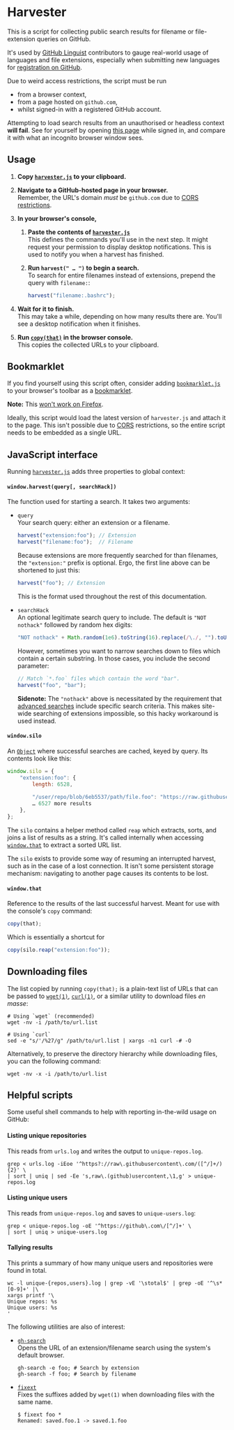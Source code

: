 Harvester
=========

This is a script for collecting public search results for filename or file-extension queries on GitHub.

It's used by [GitHub Linguist](https://github.com/github/linguist) contributors to gauge real-world usage of languages and file extensions, especially when submitting new languages for [registration on GitHub](https://github.com/github/linguist/blob/master/CONTRIBUTING.md).

Due to weird access restrictions, the script must be run

* from a browser context,
* from a page hosted on `github.com`,
* whilst signed-in with a registered GitHub account.

Attempting to load search results from an unauthorised or headless context **will fail**.
See for yourself by opening [this page](https://github.com/search?q=extension%3Ajs+NOT+nothack&type=Code) while signed in, and compare it with what an incognito browser window sees.


Usage
-----

1. **Copy [`harvester.js`][] to your clipboard.**

2. **Navigate to a GitHub-hosted page in your browser.**  
Remember, the URL's domain *must* be `github.com` due to [CORS restrictions][CORS].

3. **In your browser's console,**

	1. **Paste the contents of [`harvester.js`][]**  
	This defines the commands you'll use in the next step.
	It might request your permission to display desktop notifications.
	This is used to notify you when a harvest has finished.
	
	2. **Run `harvest(" … ")` to begin a search.**  
	To search for entire filenames instead of extensions, prepend the query with `filename:`:
		~~~js
		harvest("filename:.bashrc");
		~~~

4. **Wait for it to finish.**  
This may take a while, depending on how many results there are.
You'll see a desktop notification when it finishes.

5. **Run [`copy(that)`][that] in the browser console.**  
This copies the collected URLs to your clipboard.


Bookmarklet
-----------

If you find yourself using this script often, consider adding [`bookmarklet.js`][] to your browser's toolbar as a [bookmarklet](https://en.wikipedia.org/wiki/Bookmarklet).

**Note:** This [won't work on Firefox](https://blog.github.com/2013-04-19-content-security-policy/#bookmarklets).

Ideally, this script would load the latest version of `harvester.js` and attach it to the page.
This isn't possible due to [CORS][] restrictions, so the entire script needs to be embedded as a single URL.


JavaScript interface
--------------------
Running [`harvester.js`][] adds three properties to global context:


#### `window.harvest(query[, searchHack])`
The function used for starting a search. It takes two arguments:

*	`query`  
	Your search query: either an extension or a filename.

	~~~js
	harvest("extension:foo"); // Extension
	harvest("filename:foo");  // Filename
	~~~

	Because extensions are more frequently searched for than filenames,
	the `"extension:"` prefix is optional. Ergo, the first line above
	can be shortened to just this:

	~~~js
	harvest("foo"); // Extension
	~~~
	
	This is the format used throughout the rest of this documentation.

*	`searchHack`  
	An optional legitimate search query to include.
	The default is `"NOT nothack"` followed by random hex digits:

	~~~js
	"NOT nothack" + Math.random(1e6).toString(16).replace(/\./, "").toUpperCase();
	~~~
	
	However, sometimes you want to narrow searches down to files which contain a
	certain substring. In those cases, you include the second parameter:
	
	~~~js
	// Match `*.foo` files which contain the word "bar".
	harvest("foo", "bar");
	~~~
	
	**Sidenote:** The `"nothack"` above is necessitated by the requirement that
	[advanced searches](https://github.com/search/advanced) include specific search
	criteria. This makes site-wide searching of extensions impossible, so this hacky
	workaround is used instead.



#### `window.silo`
An [`Object`][] where successful searches are cached, keyed by query. Its contents look like this:

~~~js
window.silo = {
	"extension:foo": {
		length: 6528,
		
		"/user/repo/blob/6eb5537/path/file.foo": "https://raw.githubusercontent.com/…",
		… 6527 more results
	},
};
~~~

The `silo` contains a helper method called `reap` which extracts, sorts, and joins a list of results as a string.
It's called internally when accessing [`window.that`][that] to extract a sorted URL list.

The `silo` exists to provide some way of resuming an interrupted harvest, such as in the case of a lost connection.
It isn't some persistent storage mechanism: navigating to another page causes its contents to be lost.


#### `window.that`
Reference to the results of the last successful harvest.
Meant for use with the console's `copy` command:

~~~js
copy(that);
~~~

Which is essentially a shortcut for

~~~js
copy(silo.reap("extension:foo"));
~~~



Downloading files
-----------------

The list copied by running `copy(that);` is a plain-text list of URLs that can be passed to
[`wget(1)`](https://linux.die.net/man/1/wget),
[`curl(1)`](https://linux.die.net/man/1/curl),
or a similar utility to download files *en masse*:

~~~shell
# Using `wget` (recommended)
wget -nv -i /path/to/url.list

# Using `curl`
sed -e "s/'/%27/g" /path/to/url.list | xargs -n1 curl -# -O
~~~

Alternatively, to preserve the directory hierarchy while downloading files, you can the following command:
~~~shell
wget -nv -x -i /path/to/url.list
~~~

Helpful scripts
---------------

Some useful shell commands to help with reporting in-the-wild usage on GitHub:


#### Listing unique repositories
This reads from `urls.log` and writes the output to `unique-repos.log`.

~~~shell
grep < urls.log -iEoe '^https?://raw\.githubusercontent\.com/([^/]+/){2}' \
| sort | uniq | sed -Ee 's,raw\.(github)usercontent,\1,g' > unique-repos.log
~~~


#### Listing unique users
This reads from `unique-repos.log` and saves to `unique-users.log`:

~~~shell
grep < unique-repos.log -oE '^https://github\.com\/[^/]+' \
| sort | uniq > unique-users.log
~~~


#### Tallying results
This prints a summary of how many unique users and repositories were found in total.

~~~shell
wc -l unique-{repos,users}.log | grep -vE '\stotal$' | grep -oE '^\s*[0-9]+' |\
xargs printf '\
Unique repos: %s
Unique users: %s
'
~~~


The following utilities are also of interest:

*	[`gh-search`](https://github.com/Alhadis/.files/blob/master/bin/gh-search)  
	Opens the URL of an extension/filename search using the system's default browser.
	
	~~~shell
	gh-search -e foo; # Search by extension
	gh-search -f foo; # Search by filename
	~~~

*	[`fixext`](https://github.com/Alhadis/.files/blob/master/bin/fixext)  
	Fixes the suffixes added by `wget(1)` when downloading files with the same name.
	
	~~~console
	$ fixext foo *
	Renamed: saved.foo.1 -> saved.1.foo
	~~~


[`harvester.js`]: https://raw.githubusercontent.com/Alhadis/Harvester/master/harvester.js
[`bookmarklet.js`]: https://raw.githubusercontent.com/Alhadis/Harvester/master/bookmarklet.js
[CORS]: https://en.wikipedia.org/wiki/Cross-origin_resource_sharing
[that]: #windowthat
[`Object`]: https://developer.mozilla.org/en-US/docs/Web/JavaScript/Reference/Global_Objects/Object
